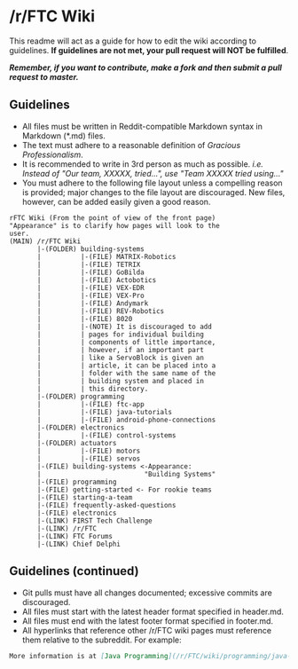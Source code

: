 # /r/FTC Wiki
This readme will act as a guide for how to edit the wiki according to guidelines. __If guidelines are not met, your pull request will NOT be fulfilled__.

***Remember, if you want to contribute, make a fork and then submit a pull request to master.***

## Guidelines
 - All files must be written in Reddit-compatible Markdown syntax in Markdown (\*.md) files.
 - The text must adhere to a reasonable definition of *Gracious Professionalism*.
 - It is recommended to write in 3rd person as much as possible. *i.e. Instead of "Our team, XXXXX, tried...", use "Team XXXXX tried using..."*
 - You must adhere to the following file layout unless a compelling reason is provided; major changes to the file layout are discouraged. New files, however, can be added easily given a good reason.
```
rFTC Wiki (From the point of view of the front page)
"Appearance" is to clarify how pages will look to the
user.
(MAIN) /r/FTC Wiki
       |-(FOLDER) building-systems
       |          |-(FILE) MATRIX-Robotics
       |          |-(FILE) TETRIX
       |          |-(FILE) GoBilda
       |          |-(FILE) Actobotics
       |          |-(FILE) VEX-EDR
       |          |-(FILE) VEX-Pro
       |          |-(FILE) Andymark
       |          |-(FILE) REV-Robotics
       |          |-(FILE) 8020
       |          |-(NOTE) It is discouraged to add 
       |          | pages for individual building 
       |          | components of little importance, 
       |          | however, if an important part 
       |          | like a ServoBlock is given an 
       |          | article, it can be placed into a 
       |          | folder with the same name of the 
       |          | building system and placed in 
       |          | this directory.
       |-(FOLDER) programming
       |          |-(FILE) ftc-app
       |          |-(FILE) java-tutorials
       |          |-(FILE) android-phone-connections
       |-(FOLDER) electronics
       |          |-(FILE) control-systems
       |-(FOLDER) actuators
       |          |-(FILE) motors
       |          |-(FILE) servos
       |-(FILE) building-systems <-Appearance:
       |                          "Building Systems"
       |-(FILE) programming
       |-(FILE) getting-started <- For rookie teams
       |-(FILE) starting-a-team
       |-(FILE) frequently-asked-questions
       |-(FILE) electronics
       |-(LINK) FIRST Tech Challenge
       |-(LINK) /r/FTC
       |-(LINK) FTC Forums
       |-(LINK) Chief Delphi
```
## Guidelines (continued)
 - Git pulls must have all changes documented; excessive commits are discouraged.
 - All files must start with the latest header format specified in header.md.
 - All files must end with the latest footer format specified in footer.md.
 - All hyperlinks that reference other /r/FTC wiki pages must reference them relative to the subreddit.
 For example:
 ```Markdown
 More information is at [Java Programming](/r/FTC/wiki/programming/java-programming).
 ```
